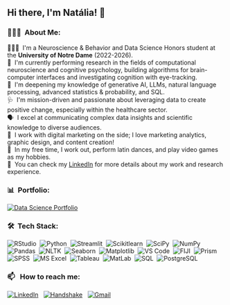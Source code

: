 ## Hi there, I'm Natália! 👋

### 👩🏽‍💻 &nbsp;About Me:

👩🏽‍🎓 &nbsp;I'm a Neuroscience & Behavior and Data Science Honors student at the **University of Notre Dame** (2022-2026).\
🧠 &nbsp;I'm currently performing research in the fields of computational neuroscience and cognitive psychology, building algorithms for brain-computer interfaces and investigating cognition with eye-tracking.\
🌱 &nbsp;I'm deepening my knowledge of generative AI, LLMs, natural language processing, advanced statistics & probability, and SQL.\
🩺 &nbsp;I'm mission-driven and passionate about leveraging data to create positive change, especially within the healthcare sector.\
🗣️ &nbsp;I excel at communicating complex data insights and scientific knowledge to diverse audiences.\
📱 &nbsp;I work with digital marketing on the side; I love marketing analytics, graphic design, and content creation!\
👾 &nbsp;In my free time, I work out, perform latin dances, and play video games as my hobbies.\
📄 &nbsp;You can check my [LinkedIn](https://www.linkedin.com/in/naraujodc/) for more details about my work and research experience.

### 📊 &nbsp;Portfolio:
<a href="https://github.com/naraujodc/ARAUJO_Data_Science_Portfolio"><img alt="Data Science Portfolio" src="https://img.shields.io/badge/Data_Science_Portfolio-dec4fc?style=for-the-badge"/></a> &nbsp;

### 🛠 &nbsp;Tech Stack:

![RStudio](https://img.shields.io/badge/RStudio-1f65cc?style=flat&logo=rstudioide&logoColor=%2375AADB)&nbsp;
![Python](https://img.shields.io/badge/-Python-ffe873?style=flat&logo=python)&nbsp;
![Streamlit](https://img.shields.io/badge/Streamlit-ececec?style=flat&logo=streamlit)&nbsp;
![Scikitlearn](https://img.shields.io/badge/scikit_learn-101e27?logo=scikitlearn)&nbsp;
![SciPy](https://img.shields.io/badge/SciPy-575d63?logo=scipy)&nbsp;
![NumPy](https://img.shields.io/badge/numpy%20-%23013243.svg?&style=flat&logo=numpy&logoColor=white)&nbsp;
![Pandas](https://img.shields.io/badge/pandas%20-%23150458.svg?&style=flat&logo=pandas&logoColor=white)&nbsp;
![NLTK](https://img.shields.io/badge/NLTK-339933?logo=python&logoColor=white)&nbsp;
![Seaborn](https://img.shields.io/badge/Seaborn-79b6bc)&nbsp;
![Matplotlib](https://img.shields.io/badge/Matplotlib-1e3f5a)&nbsp;
![VS Code](https://img.shields.io/badge/VS_Code-179ff1)&nbsp;
![FIJI](https://img.shields.io/badge/FIJI_ImageJ-101e27?logo=imagej&logoColor=00D8E0)&nbsp;
![Prism](https://img.shields.io/badge/GraphPad%20Prism-0070C0)&nbsp;
![SPSS](https://img.shields.io/badge/SPSS-0530ad)&nbsp;
![MS Excel](https://img.shields.io/badge/MS_Excel-1D6F42)&nbsp;
![Tableau](https://img.shields.io/badge/Tableau-0070BA)&nbsp;
![MatLab](https://img.shields.io/badge/MatLab-ec5500)&nbsp;
![SQL](https://img.shields.io/badge/SQL-%235294E2?logoColor=%23FFFFFF)&nbsp;
![PostgreSQL](https://img.shields.io/badge/PostgreSQL-%234169E1?logo=postgresql&logoColor=%23FFFFFF)&nbsp;


### 📫 &nbsp; How to reach me:


<a href="https://www.linkedin.com/in/naraujodc/"><img alt="LinkedIn" src="https://img.shields.io/badge/LinkedIn%20-%230077B5.svg?&style=flat&logo=linkedin&logoColor=white"/></a> &nbsp;
<a href="https://nd.joinhandshake.com/profiles/peurpw"><img alt="Handshake" src="https://img.shields.io/badge/Handshake-D3FB52?logo=handshake&logoColor=black" /></a> &nbsp;
<a href="mailto:naraujodc@gmail.com"><img alt="Gmail" src="https://img.shields.io/badge/Gmail-D14836?style=flat&logo=gmail&logoColor=white" /></a> &nbsp;

